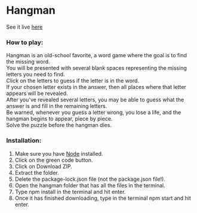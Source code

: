 # Hangman
See it live [here](https://matthewgritt.github.io/hangman/)

### How to play:

Hangman is an old-school favorite, a word game where the goal
is to find the missing word.
<br /> You will be presented with several blank spaces representing
the missing letters you need to find.
<br />
Click on the letters to guess if the letter is in the word.
<br /> If your chosen letter exists in the answer, then all places
where that letter appears will be revealed.
<br /> After you've revealed several letters, you may be able to guess
what the answer is and fill in the remaining letters.
<br /> Be warned, whenever you guess a letter wrong, you lose a life,
and the hangman begins to appear, piece by piece.
<br /> Solve the puzzle before the hangman dies.

### Installation:

1. Make sure you have [Node](https://nodejs.org/en/) installed.
2. Click on the green code button.
3. Click on Download ZIP.
4. Extract the folder.
5. Delete the package-lock.json file (not the package.json file!).
6. Open the hangman folder that has all the files in the terminal.
7. Type npm install in the terminal and hit enter.
8. Once it has finished downloading, type in the terminal npm start and hit enter.

